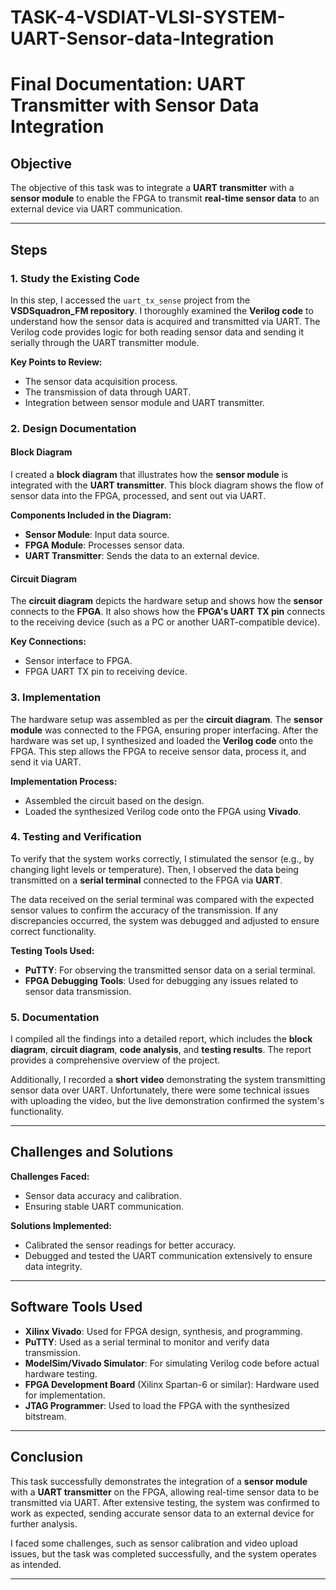 # TASK-4-VSDIAT-VLSI-SYSTEM-UART-Sensor-data-Integration

# Final Documentation: UART Transmitter with Sensor Data Integration

## Objective

The objective of this task was to integrate a **UART transmitter** with a **sensor module** to enable the FPGA to transmit **real-time sensor data** to an external device via UART communication.

---

## Steps

### 1. Study the Existing Code

In this step, I accessed the `uart_tx_sense` project from the **VSDSquadron_FM repository**. I thoroughly examined the **Verilog code** to understand how the sensor data is acquired and transmitted via UART. The Verilog code provides logic for both reading sensor data and sending it serially through the UART transmitter module.

**Key Points to Review:**
- The sensor data acquisition process.
- The transmission of data through UART.
- Integration between sensor module and UART transmitter.

### 2. Design Documentation

#### Block Diagram

I created a **block diagram** that illustrates how the **sensor module** is integrated with the **UART transmitter**. This block diagram shows the flow of sensor data into the FPGA, processed, and sent out via UART.

**Components Included in the Diagram:**
- **Sensor Module**: Input data source.
- **FPGA Module**: Processes sensor data.
- **UART Transmitter**: Sends the data to an external device.

#### Circuit Diagram

The **circuit diagram** depicts the hardware setup and shows how the **sensor** connects to the **FPGA**. It also shows how the **FPGA's UART TX pin** connects to the receiving device (such as a PC or another UART-compatible device).

**Key Connections:**
- Sensor interface to FPGA.
- FPGA UART TX pin to receiving device.

### 3. Implementation

The hardware setup was assembled as per the **circuit diagram**. The **sensor module** was connected to the FPGA, ensuring proper interfacing. After the hardware was set up, I synthesized and loaded the **Verilog code** onto the FPGA. This step allows the FPGA to receive sensor data, process it, and send it via UART.

**Implementation Process:**
- Assembled the circuit based on the design.
- Loaded the synthesized Verilog code onto the FPGA using **Vivado**.

### 4. Testing and Verification

To verify that the system works correctly, I stimulated the sensor (e.g., by changing light levels or temperature). Then, I observed the data being transmitted on a **serial terminal** connected to the FPGA via **UART**.

The data received on the serial terminal was compared with the expected sensor values to confirm the accuracy of the transmission. If any discrepancies occurred, the system was debugged and adjusted to ensure correct functionality.

**Testing Tools Used:**
- **PuTTY**: For observing the transmitted sensor data on a serial terminal.
- **FPGA Debugging Tools**: Used for debugging any issues related to sensor data transmission.

### 5. Documentation

I compiled all the findings into a detailed report, which includes the **block diagram**, **circuit diagram**, **code analysis**, and **testing results**. The report provides a comprehensive overview of the project.

Additionally, I recorded a **short video** demonstrating the system transmitting sensor data over UART. Unfortunately, there were some technical issues with uploading the video, but the live demonstration confirmed the system's functionality.

---

## Challenges and Solutions

**Challenges Faced:**
- Sensor data accuracy and calibration.
- Ensuring stable UART communication.

**Solutions Implemented:**
- Calibrated the sensor readings for better accuracy.
- Debugged and tested the UART communication extensively to ensure data integrity.

---

## Software Tools Used

- **Xilinx Vivado**: Used for FPGA design, synthesis, and programming.
- **PuTTY**: Used as a serial terminal to monitor and verify data transmission.
- **ModelSim/Vivado Simulator**: For simulating Verilog code before actual hardware testing.
- **FPGA Development Board** (Xilinx Spartan-6 or similar): Hardware used for implementation.
- **JTAG Programmer**: Used to load the FPGA with the synthesized bitstream.

---

## Conclusion

This task successfully demonstrates the integration of a **sensor module** with a **UART transmitter** on the FPGA, allowing real-time sensor data to be transmitted via UART. After extensive testing, the system was confirmed to work as expected, sending accurate sensor data to an external device for further analysis.

I faced some challenges, such as sensor calibration and video upload issues, but the task was completed successfully, and the system operates as intended.

---
